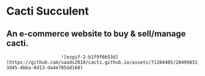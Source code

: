 # Cacti Succulent
## An e-commerce website to buy & sell/manage cacti.

                        ![ezgif-2-b1f9f0b53d](https://github.com/saads2018/cacti.github.io/assets/71264405/28499831-3d45-4bba-8d13-da4e785dd168)
